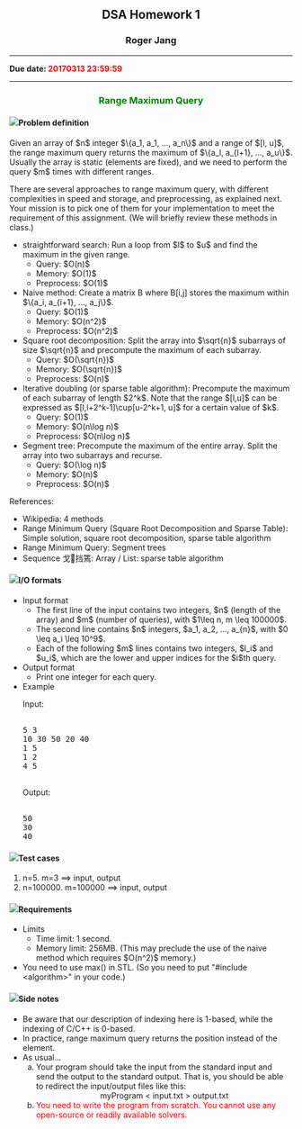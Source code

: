 <html>
<head>
	<title>DSA Homework 1</title>
	<meta HTTP-EQUIV="Content-Type" CONTENT="text/html; charset=big5">
	<style>
		td {font-family: "夹发砰", "helvetica,arial", "Tahoma"}
		A:link {text-decoration: none}
		A:hover {text-decoration: underline}
	</style>
</head>

<body background="/jang/graphics/background/yellow.gif">
<!font face="夹发砰">

<center>
<h2><a href="/jang/courses/dsa">DSA</a> Homework 1</h2>
<h3><a href="/jang">Roger Jang</a></h3>
</center>

<hr>
<strong>Due date: <font color=red>20170313 23:59:59</font></strong>
<hr>

<h3 align=center><font color=green>Range Maximum Query</font></h3>

<h4><img src="/jang/graphics/dots/redball.gif">Problem definition</h4>
Given an array of $n$ integer $\{a_1, a_1, ..., a_n\}$ and a range of $[l, u]$, the range maximum query returns the maximum of $\{a_l, a_{l+1}, ..., a_u\}$. Usually the array is static (elements are fixed), and we need to perform the query $m$ times with different ranges.

<p>There are several approaches to range maximum query, with different complexities in speed and storage, and preprocessing, as explained next. Your mission is to pick one of them for your implementation to meet the requirement of this assignment. (We will briefly review these methods in class.)

<ul>
<li>straightforward search: Run a loop from $l$ to $u$ and find the maximum
in the given range.
	<ul>
	<li>Query: $O(n)$
	<li>Memory: $O(1)$
	<li>Preprocess: $O(1)$
	</ul>
<li>Naive method: Create a matrix B where B[i,j] stores the maximum within $\{a_i, a_{i+1}, ..., a_j\}$.
	<ul>
	<li>Query: $O(1)$
	<li>Memory: $O(n^2)$
	<li>Preprocess: $O(n^2)$
	</ul>
<li>Square root decomposition: Split the array into $\sqrt{n}$ subarrays of size $\sqrt{n}$ and precompute the maximum of each subarray.
	<ul>
		<script>showImage("image/squareRoot.png");</script>
	<li>Query: $O(\sqrt{n})$
	<li>Memory: $O(\sqrt{n})$
	<li>Preprocess: $O(n)$
	</ul>
<li>Iterative doubling (or sparse table algorithm): Precompute the maximum of each subarray of length $2^k$. Note that the range $[l,u]$ can be expressed as $[l,l+2^k-1]\cup[u-2^k+1, u]$ for a certain value of $k$.
	<script>showImage("image/doubling.png");</script>
	<ul>
	<li>Query: $O(1)$
	<li>Memory: $O(n\log n)$
	<li>Preprocess: $O(n\log n)$
	</ul>
<li>Segment tree: Precompute the maximum of the entire array. Split the array into two subarrays and recurse.
	<script>showImage("image/tree.png");</script>
	<ul>
	<li>Query: $O(\log n)$
	<li>Memory: $O(n)$
	<li>Preprocess: $O(n)$
	</ul>
</ul>

References:
<ul>
<li><a href="https://en.wikipedia.org/wiki/Range_minimum_query">Wikipedia</a>: 4 methods
<li><a href="http://www.geeksforgeeks.org/range-minimum-query-for-static-array/">Range Minimum Query (Square Root Decomposition and Sparse Table)</a>: Simple solution, square root decomposition, sparse table algorithm
<li><a href="http://www.geeksforgeeks.org/segment-tree-set-1-range-minimum-query/">Range Minimum Query</a>: Segment trees
<li><a href="http://www.csie.ntnu.edu.tw/~u91029/Sequence.html">Sequence 戈挡篶: Array / List</a>: sparse table algorithm
</ul>

<h4><img src="/jang/graphics/dots/redball.gif">I/O formats</h4>
<ul>
<li>Input format
	<ul>
	<li>The first line of the input contains two integers, $n$ (length of the array) and $m$ (number of queries), with $1\leq n, m \leq 100000$.
	<li>The second line contains $n$ integers, $a_1, a_2, ..., a_{n}$, with $0 \leq a_i \leq 10^9$.
	<li>Each of the following $m$ lines contains two integers, $l_i$ and $u_i$, which are the lower and upper indices for the $i$th query.
<!--
	<li>For 60% of the input, $1 \leq n, m \leq 5000$.
-->
	</ul>
<li>Output format
	<ul>
	<li>Print one integer for each query.
	</ul>
<li>Example
	<p>Input:
<xmp>
5 3
10 30 50 20 40
1 5
1 2
4 5

</xmp>
	<p>Output:
<xmp>
50
30
40
</xmp>
</ul>

<h4><img src="/jang/graphics/dots/redball.gif">Test cases</h4>
<ol>
<li>n=5. m=3 ==> <a href="test/input_5_3.txt">input</a>, <a href="test/output_5_3.txt">output</a>
<li>n=100000. m=100000 ==> <a href="test/input_100000_100000.txt">input</a>, <a href="test/output_100000_100000.txt">output</a>
</ol>

<h4><img src="/jang/graphics/dots/redball.gif">Requirements</h4>
<ul>
<li>Limits
	<ul>
	<li>Time limit: 1 second.
	<li>Memory limit: 256MB. (This may preclude the use of the naive method which requires $O(n^2)$ memory.)
	</ul>
<li>You need to use max() in STL. (So you need to put "#include &lt;algorithm&gt;" in your code.)
</ul>



<h4><img src="/jang/graphics/dots/redball.gif">Side notes</h4>
<ul>
<li>Be aware that our description of indexing here is 1-based, while the indexing of C/C++ is 0-based.
<li>In practice, range maximum query returns the position instead of the element.
<li>As usual...
	<ol type=a>
	<li>Your program should take the input from the standard input and send the output to the standard output. That is, you should be able to redirect the input/output files like this:
	<center>
	myProgram < input.txt > output.txt
	</center>
	<li><font color=red>You need to write the program from scratch. You cannot use any open-source or readily available solvers.</font>
	</ol>
</ul>



</font>
</body>
</html>
